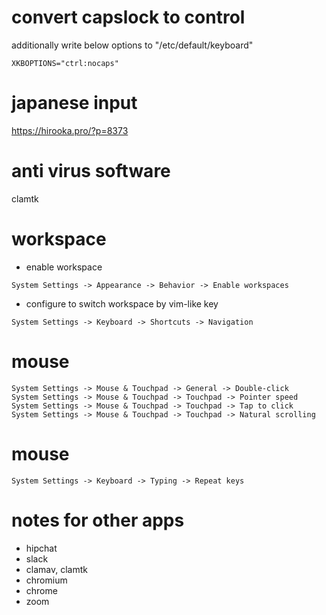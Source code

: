# convert capslock to control
additionally write below options to "/etc/default/keyboard"
```
XKBOPTIONS="ctrl:nocaps"
```

# japanese input
https://hirooka.pro/?p=8373

# anti virus software
clamtk

# workspace
- enable workspace
```
System Settings -> Appearance -> Behavior -> Enable workspaces
```

- configure to switch workspace by vim-like key
```
System Settings -> Keyboard -> Shortcuts -> Navigation
```

# mouse
```
System Settings -> Mouse & Touchpad -> General -> Double-click
System Settings -> Mouse & Touchpad -> Touchpad -> Pointer speed
System Settings -> Mouse & Touchpad -> Touchpad -> Tap to click
System Settings -> Mouse & Touchpad -> Touchpad -> Natural scrolling
```

# mouse
```
System Settings -> Keyboard -> Typing -> Repeat keys
```

# notes for other apps
* hipchat
* slack
* clamav, clamtk
* chromium
* chrome
* zoom
